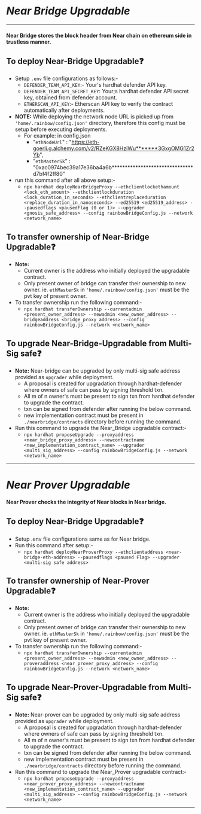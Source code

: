 # **_Near Bridge Upgradable_**
---

#### Near Bridge stores the block header from Near chain on ethereum side in trustless manner.

## To deploy Near-Bridge Upgradable:question:
* Setup `.env` file configurations as follows:-
  * `DEFENDER_TEAM_API_KEY`:- Your's hardhat defender API key.
  * `DEFENDER_TEAM_API_SECRET_KEY`: Your;s hardhat defender API secret key, obtained from defender account.
  * `ETHERSCAN_API_KEY`:- Etherscan API key to verify the contract automatically after deployments.
* **NOTE:** While deploying the network node URL is picked up from `'home/.rainbow/config.json'` directory, therefore this config must be setup before executing deployments.
  * For example: in config.json 
    * "`ethNodeUrl`" : "https://eth-goerli.g.alchemy.com/v2/RZeKGX8HziWu*******3GxgOMG1Zr2Yb",
	* "`ethMasterSk`" : "0xac0974bec39a17e36ba4a6b*******************************d7bf4f2ff80"
* run this command after all above setup:-
  * ```npx hardhat deployNearBridgeProxy --ethclientlockethamount <lock_eth_amount> --ethclientlockduration <lock_duration_in_seconds> --ethclientreplaceduration <replace_duration_in_nanoseconds> --ed25519 <ed25519_address> --pausedflags <pausedFlag (0 or 1)> --upgrader <gnosis_safe_address> --config rainbowBridgeConfig.js --network <network_name>```

## To transfer ownership of Near-Bridge Upgradable:question:
* **Note:** 
  * Current owner is the address who initially deployed the upgradable contract.
  * Only present owner of bridge can transfer their ownership to new owner. ie. `ethMasterSk` in `'home/.rainbow/config.json'` must be the pvt key of present owner.
* To transfer ownership run the following command:-
  * ```npx hardhat transferOwnership --currentadmin <present_owner_address> --newadmin <new_owner_address> --bridgeaddress <bridge_proxy_address> --config rainbowBridgeConfig.js --network <network_name>```

## To upgrade Near-Bridge-Upgradable from Multi-Sig safe:question:

* **Note:** Near-bridge can be upgraded by only multi-sig safe address provided as `upgrader` while deployment.
  * A proposal is created for upgradation through hardhat-defender where owners of safe can pass by signing threshold txn.
  * All m of n owner's must be present to sign txn from hardhat defender to upgrade the contract.
  * txn can be signed from defender after running the below command.
  * new implementation contract must be present in `./nearbridge/contracts` directory before running the command.
* Run this command to upgrade the Near_Bridge upgradable contract:-
  * ```npx hardhat proposeUpgrade --proxyaddress <near_bridge_proxy_address> --newcontractname <new_implementation_contract_name> --upgrader <multi_sig_address> --config rainbowBridgeConfig.js --network <network_name>```
---
# **_Near Prover Upgradable_**

#### Near Prover checks the integrity of Near blocks in Near bridge.

## To deploy Near-Bridge Upgradable❓

* Setup .env file configurations same as for Near bridge.
* Run this command after setup:-
  * ```npx hardhat deployNearProverProxy --ethclientaddress <near-bridge-eth-address> --pausedflags <paused Flag> --upgrader <multi-sig safe address>```
  
## To transfer ownership of Near-Prover Upgradable:question:
* **Note:** 
  * Current owner is the address who initially deployed the upgradable contract.
  * Only present owner of bridge can transfer their ownership to new owner. ie. `ethMasterSk` in `'home/.rainbow/config.json'` must be the pvt key of present owner.
* To transfer ownership run the following command:-
  * ```npx hardhat transferOwnership --currentadmin <present_owner_address> --newadmin <new_owner_address> --proveraddress <near_prover_proxy_address> --config rainbowBridgeConfig.js --network <network_name>```

## To upgrade Near-Prover-Upgradable from Multi-Sig safe:question:

* **Note:** Near-prover can be upgraded by only multi-sig safe address provided as `upgrader` while deployment.
  * A proposal is created for upgradation through hardhat-defender where owners of safe can pass by signing threshold txn.
  * All m of n owner's must be present to sign txn from hardhat defender to upgrade the contract.
  * txn can be signed from defender after running the below command.
  * new implementation contract must be present in `./nearbridge/contracts` directory before running the command.
* Run this command to upgrade the Near_Prover upgradable contract:-
  * ```npx hardhat proposeUpgrade --proxyaddress <near_prover_proxy_address> --newcontractname <new_implementation_contract_name> --upgrader <multi_sig_address> --config rainbowBridgeConfig.js --network <network_name>```
---
  

